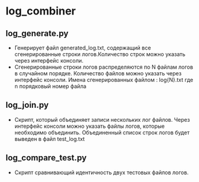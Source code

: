 # log_combiner
## log_generate.py 
* Генерирует файл generated_log.txt, содержащий все сгенерированные строки логов.Количество строк можно указать через интерфейс консоли.
* Сгенерированные строки логов распределяются по N файлам логов в случайном порядке. Количество файлов можно указать через интерфейс консоли. Имена сгенерированных файлом : log{N}.txt где n порядковый номер файла

    
## log_join.py
  * Скрипт, который объединяет записи нескольких лог файлов. Через интерфейс консоли можно указать файлы логов, которые необходимо объединить. Объединенный список строк логов будет выведен в файл test_log.txt
    
## log_compare_test.py
  * Скрипт сравнивающий идентичность двух тестовых файлов логов.
